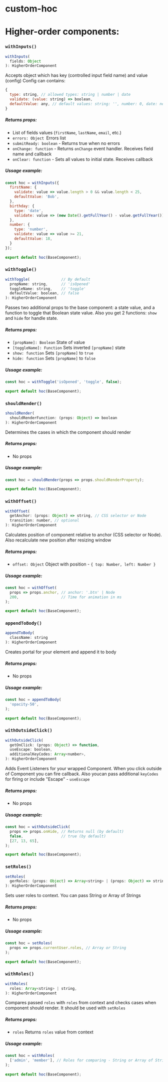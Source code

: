 # custom-hoc

# Higher-order components:

### `withInputs()`

```js
withInputs(
  fields: Object
): HigherOrderComponent
```
Accepts object which has key (controlled input field name) and value (config)
Config can contains:
```js
{
  type: string, // allowed types: string | number | date
  validate: (value: string) => boolean,
  defaultValue: any, // default values: string: '', number: 0, date: new Date()
} 
```

##### Returns props:
- List of fields values (`firstName`, `lastName`, `email`, etc.)
- `errors: Object `Errors list
- `submitReady: boolean` - Returns true when no errors
- `onChange: function` - Returns `onChange` event handler. Receives field name and callback
- `onClear: function` - Sets all values to initial state. Receives callback

##### Ussage example:
```js
const hoc = withInputs({
  firstName: {
    validate: value => value.length > 0 && value.length < 25,
    defaultValue: 'Bob',
  },
  birthday: {
    type: 'date',
    validate: value => (new Date().getFullYear() - value.getFullYear()) > 18,
  },
  number: {
    type: 'number',
    validate: value => value >= 21,
    defaultValue: 18,
  }
});
 
export default hoc(BaseComponent);
```


### `withToggle()`

```js
withToggle(              // By default
  propName: string,      // 'isOpened'
  toggleName: string,    // 'toggle'
  defaultValue: boolean, // false
): HigherOrderComponent
```

Passes two additional props to the base component: a state value, and a function to toggle that Boolean state value.
Also you get 2 functions: `show` and `hide` for handle state.

##### Returns props:
- `[propName]: Boolean` State of value
- `[toggleName]: Function` Sets inverted `[propName]` state
- `show: function` Sets `[propName]` to `true`
- `hide: function` Sets `[propName]` to `false`

##### Ussage example:
```js
const hoc = withToggle('isOpened', 'toggle', false);
 
export default hoc(BaseComponent);
```


### `shouldRender()`

```js
shouldRender(
  shouldRenderFunction: (props: Object) => boolean
): HigherOrderComponent
```

Determines the cases in which the component should render

##### Returns props:
- No props 

##### Ussage example:
```js
const hoc = shouldRender(props => props.shouldRenderProperty);
 
export default hoc(BaseComponent);
```


### `withOffset()`

```js
withOffset(
  getAnchor: (props: Object) => string, // CSS selector or Node
  transition: number, // optional
): HigherOrderComponent
```

Calculates position of component relative to anchor (CSS selector or Node).
Also recalculate new position after resizing window
##### Returns props:
- `offset: Object` Object with position - `{ top: Number, left: Number }`

##### Ussage example:
```js
const hoc = withOffset(
  props => props.anchor, // anchor: '.btn' | Node
  200,                   // Time for animation in ms 
);
 
export default hoc(BaseComponent);
```


### `appendToBody()`

```js
appendToBody(
  className: string
): HigherOrderComponent
```

Creates portal for your element and append it to body

##### Returns props:
- No props

##### Ussage example:
```js
const hoc = appendToBody(
  'opacity-50',
);
 
export default hoc(BaseComponent);
```


### `withOutsideClick()`

```js
withOutsideClick(
  getOnClick: (props: Object) => function,
  useEscape: boolean,
  additionalKeyCodes: Array<number>,
): HigherOrderComponent
```

Adds Event Listeners for your wrapped Component.
When you click outside of Component you can fire callback.
Also youcan pass additional `keyCodes` for firing or include "Escape" - `useEscape`

##### Returns props:
- No props

##### Ussage example:
```js
const hoc = withOutsideClick(
  props => props.onHide, // Returns null (by default)
  false,                 // true (by default)
  [27, 13, 65],
);

export default hoc(BaseComponent);
```


### `setRoles()`

```js
setRoles(
  gerRoles: (props: Object) => Array<string> | (props: Object) => string,
): HigherOrderComponent
```

Sets user roles to context. You can pass String or Array of Strings 


##### Returns props:
- No props

##### Ussage example:
```js
const hoc = setRoles(
  props => props.currentUser.roles, // Array or String
);
 
export default hoc(BaseComponent);
```


### `withRoles()`

```js
withRoles(
  roles: Array<string> | string,
): HigherOrderComponent
```

Compares passed `roles` with `roles` from context and checks cases when component should render.
It should be used with `setRoles`


##### Returns props:
- `roles` Returns `roles` value from context

##### Ussage example:
```js
const hoc = withRoles(
  ['admin', 'member'], // Roles for comparing - String or Array of String
);
 
export default hoc(BaseComponent);
```

